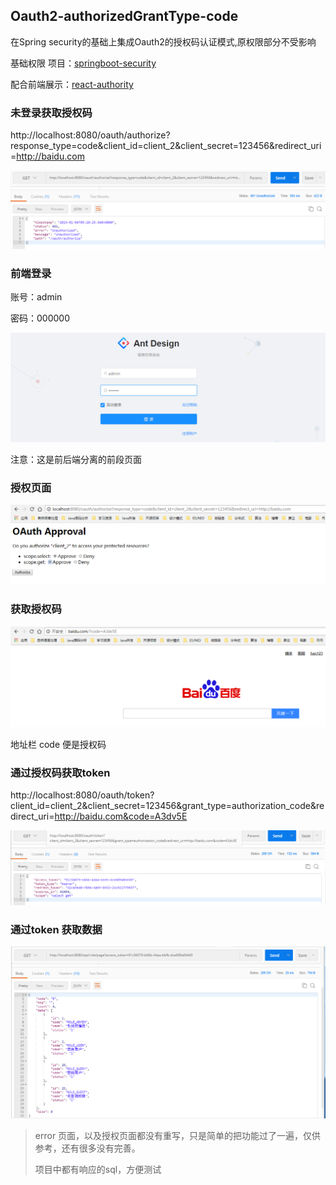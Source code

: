 ## Oauth2-authorizedGrantType-code
在Spring security的基础上集成Oauth2的授权码认证模式,原权限部分不受影响 

基础权限 项目：[springboot-security](https://github.com/ztgreat/springboot-security)

配合前端展示：[react-authority](https://github.com/ztgreat/react-authority)

### 未登录获取授权码

http://localhost:8080/oauth/authorize?response_type=code&client_id=client_2&client_secret=123456&redirect_uri=http://baidu.com

![未登录获取授权码](./pics/未登录获取授权码.png)

### 前端登录

账号：admin

密码：000000

![前端登录](./pics/前端登录.png)

注意：这是前后端分离的前段页面

### 授权页面

![授权页面](./pics\授权页面.png)



### 获取授权码

![获取授权码](./pics/获取授权码.png)

地址栏 code 便是授权码

### 通过授权码获取token

http://localhost:8080/oauth/token?client_id=client_2&client_secret=123456&grant_type=authorization_code&redirect_uri=http://baidu.com&code=A3dv5E

![获取token](./pics/获取token.png)

### 通过token 获取数据

![获取数据](./pics/获取数据.png)



>error 页面，以及授权页面都没有重写，只是简单的把功能过了一遍，仅供参考，还有很多没有完善。
>
>项目中都有响应的sql，方便测试



